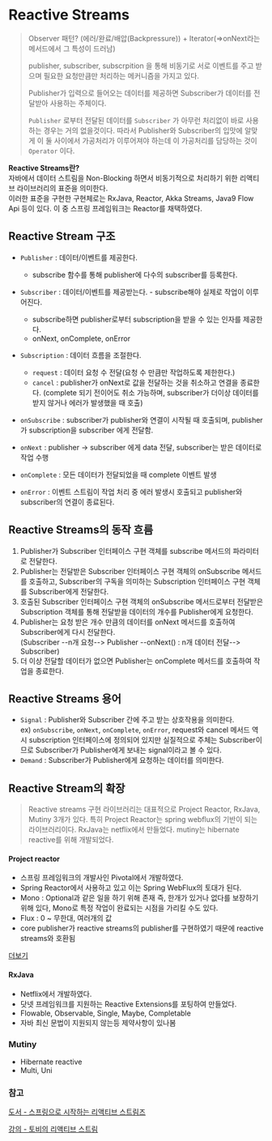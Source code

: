 # Reactive Streams

> Observer 패턴? (에러/완료/배압(Backpressure)) + Iterator(=>onNext라는 메서드에서 그 특성이 드러남) <br/>
>
> publisher, subscriber, subscrpition 을 통해 비동기로 서로 이벤트를 주고 받으며 필요한 요청만큼만 처리하는 메커니즘을 가지고 있다. <br/>
>
> Publisher가 입력으로 들어오는 데이터를 제공하면 Subscriber가 데이터를 전달받아 사용하는 주체이다. <br/>
>
> `Publisher` 로부터 전달된 데이터를 `Subscriber` 가 아무런 처리없이 바로 사용하는 경우는 거의 없을것이다.
> 따라서 Publisher와 Subscriber의 입맛에 알맞게 이 둘 사이에서 가공처리가 이루어져야 하는데 이 가공처리를 담당하는 것이 `Operator` 이다.

**Reactive Streams란?** <br/>
자바에서 데이터 스트림을 Non-Blocking 하면서 비동기적으로 처리하기 위한 리액티브 라이브러리의 표준을 의미한다.<br/>
이러한 표준을 구현한 구현체로는 RxJava, Reactor, Akka Streams, Java9 Flow Api 등이 있다. 이 중 스프링 프레임워크는 Reactor를 채택하였다.

## Reactive Stream 구조

- `Publisher` : 데이터/이벤트를 제공한다. 
  - subscribe 함수를 통해 publisher에 다수의 subscriber를 등록한다.
- `Subscriber` : 데이터/이벤트를 제공받는다. - subscribe해야 실제로 작업이 이루어진다.
  - subscribe하면 publisher로부터 subscription을 받을 수 있는 인자를 제공한다.
  - onNext, onComplete, onError
- `Subscription` : 데이터 흐름을 조절한다.
  - `request` : 데이터 요청 수 전달(요청 수 만큼만 작업하도록 제한한다.)
  - `cancel` : publisher가 onNext로 값을 전달하는 것을 취소하고 연결을 종료한다. (complete 되기 전이어도 취소 가능하며, subscriber가 더이상 데이터를 받지 않거나 에러가 발생했을 때 호출)

- `onSubscribe` : subscriber가 publisher와 연결이 시작될 때 호출되며, publisher가 subscription을 subscriber 에게 전달함.
- `onNext` : publisher -> subscriber 에게 data 전달, subscriber는 받은 데이터로 작업 수행
- `onComplete` : 모든 데이터가 전달되었을 때 complete 이벤트 발생
- `onError` : 이벤트 스트림이 작업 처리 중 에러 발생시 호출되고 publisher와 subscriber의 연결이 종료된다.

## Reactive Streams의 동작 흐름

1. Publisher가 Subscriber 인터페이스 구현 객체를 subscribe 메서드의 파라미터로 전달한다.
2. Publisher는 전달받은 Subscriber 인터페이스 구현 객체의 onSubscribe 메서드를 호출하고, Subscriber의 구독을 의미하는 Subscription 인터페이스 구현 객체를 Subscriber에게 전달한다.
3. 호출된 Subscriber 인터페이스 구현 객체의 onSubscribe 메서드로부터 전달받은 Subscription 객체를 통해 전달받을 데이터의 개수를 Publisher에게 요청한다.
4. Publisher는 요청 받은 개수 만큼의 데이터를 onNext 메서드를 호출하여 Subscriber에게 다시 전달한다. <br/>(Subscriber --n개 요청--> Publisher --onNext() : n개 데이터 전달--> Subscriber)
5. 더 이상 전달할 데이터가 없으면 Publisher는 onComplete 메서드를 호출하여 작업을 종료한다.

## Reactive Streams 용어

- `Signal` : Publisher와 Subscriber 간에 주고 받는 상호작용을 의미한다.<br/>ex) `onSubscribe`, `onNext`, `onComplete`, `onError`, request와 cancel 메서드 역시 subscription 인터페이스에 정의되어 있지만 실질적으로 주체는 Subscriber이므로 Subscriber가 Publisher에게 보내는 signal이라고 볼 수 있다.
- `Demand` : Subscriber가 Publisher에게 요청하는 데이터를 의미한다.

## Reactive Stream의 확장

> Reactive streams 구현 라이브러리는 대표적으로 Project Reactor, RxJava, Mutiny 3개가 있다. 특히 Project Reactor는 spring webflux의 기반이 되는 라이브러리이다. RxJava는 netflix에서 만들었다. mutiny는 hibernate reactive를 위해 개발되었다.

#### Project reactor

- 스프링 프레임워크의 개발사인 Pivotal에서 개발하였다.
- Spring Reactor에서 사용하고 있고 이는 Spring WebFlux의 토대가 된다.
- Mono : Optional과 같은 일을 하기 위해 존재 즉, 한개가 있거나 없다를 보장하기 위해 있다, Mono<Void>로 특정 작업이 완료되는 시점을 가리킬 수도 있다.
-  Flux : 0 ~ 무한대, 여러개의 값
-  core publisher가 reactive streams의 publisher를 구현하였기 때문에 reactive streams와 호환됨

[더보기](https://github.com/kimzerovirus/TIL/blob/main/jvm%EC%96%B8%EC%96%B4/Java/reactor.md)

#### RxJava

- Netflix에서 개발하였다.
- 닷넷 프레임워크를 지원하는 Reactive Extensions를 포팅하여 만들었다.
- Flowable, Observable, Single, Maybe, Completable
- 자바 최신 문법이 지원되지 않는등 제약사항이 있나봄

### Mutiny

- Hibernate reactive
- Multi, Uni

### 참고

[도서 - 스프링으로 시작하는 리액티브 스트림즈](https://search.shopping.naver.com/book/catalog/39049944625?cat_id=50010881&frm=PBOKPRO&query=%EC%8A%A4%ED%94%84%EB%A7%81%EC%9C%BC%EB%A1%9C+%EC%8B%9C%EC%9E%91%ED%95%98%EB%8A%94+%EB%A6%AC%EC%95%A1%ED%8B%B0%EB%B8%8C+%ED%94%84%EB%A1%9C%EA%B7%B8%EB%9E%98%EB%B0%8D&NaPm=ct%3Dlqw6xevc%7Cci%3D3e0c1fbab898e5df26a1a0807b90465cee3b233c%7Ctr%3Dboknx%7Csn%3D95694%7Chk%3D89d980414ad461e14e8c6627406158785e4dcbf6)

[강의 - 토비의 리액티브 스트림](https://www.youtube.com/watch?v=8fenTR3KOJo&list=PLOLeoJ50I1kkqC4FuEztT__3xKSfR2fpw&index=1&t=4826s)
